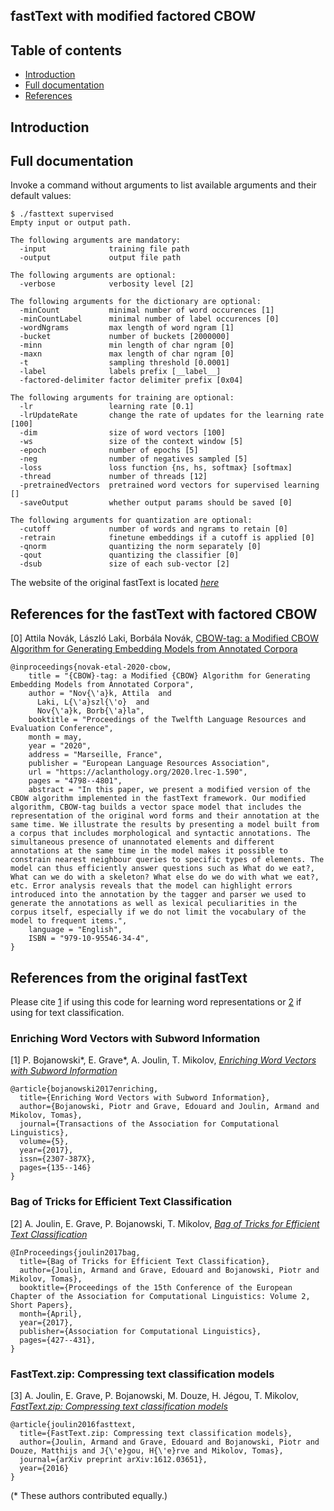 
## fastText with modified factored CBOW

## Table of contents

* [Introduction](#introduction)
* [Full documentation](#full-documentation)
* [References](#references)

## Introduction

## Full documentation

Invoke a command without arguments to list available arguments and their default values:

```
$ ./fasttext supervised
Empty input or output path.

The following arguments are mandatory:
  -input              training file path
  -output             output file path

The following arguments are optional:
  -verbose            verbosity level [2]

The following arguments for the dictionary are optional:
  -minCount           minimal number of word occurences [1]
  -minCountLabel      minimal number of label occurences [0]
  -wordNgrams         max length of word ngram [1]
  -bucket             number of buckets [2000000]
  -minn               min length of char ngram [0]
  -maxn               max length of char ngram [0]
  -t                  sampling threshold [0.0001]
  -label              labels prefix [__label__]
  -factored-delimiter factor delimiter prefix [0x04]

The following arguments for training are optional:
  -lr                 learning rate [0.1]
  -lrUpdateRate       change the rate of updates for the learning rate [100]
  -dim                size of word vectors [100]
  -ws                 size of the context window [5]
  -epoch              number of epochs [5]
  -neg                number of negatives sampled [5]
  -loss               loss function {ns, hs, softmax} [softmax]
  -thread             number of threads [12]
  -pretrainedVectors  pretrained word vectors for supervised learning []
  -saveOutput         whether output params should be saved [0]

The following arguments for quantization are optional:
  -cutoff             number of words and ngrams to retain [0]
  -retrain            finetune embeddings if a cutoff is applied [0]
  -qnorm              quantizing the norm separately [0]
  -qout               quantizing the classifier [0]
  -dsub               size of each sub-vector [2]
```

The website of the original fastText is located [*here*](https://github.com/facebookresearch/fastText)

## References for the fastText with factored CBOW
[0] Attila Novák, László Laki, Borbála Novák, [CBOW-tag: a Modified CBOW Algorithm for Generating Embedding Models from Annotated Corpora](https://aclanthology.org/2020.lrec-1.590/)
```
@inproceedings{novak-etal-2020-cbow,
    title = "{CBOW}-tag: a Modified {CBOW} Algorithm for Generating Embedding Models from Annotated Corpora",
    author = "Nov{\'a}k, Attila  and
      Laki, L{\'a}szl{\'o}  and
      Nov{\'a}k, Borb{\'a}la",
    booktitle = "Proceedings of the Twelfth Language Resources and Evaluation Conference",
    month = may,
    year = "2020",
    address = "Marseille, France",
    publisher = "European Language Resources Association",
    url = "https://aclanthology.org/2020.lrec-1.590",
    pages = "4798--4801",
    abstract = "In this paper, we present a modified version of the CBOW algorithm implemented in the fastText framework. Our modified algorithm, CBOW-tag builds a vector space model that includes the representation of the original word forms and their annotation at the same time. We illustrate the results by presenting a model built from a corpus that includes morphological and syntactic annotations. The simultaneous presence of unannotated elements and different annotations at the same time in the model makes it possible to constrain nearest neighbour queries to specific types of elements. The model can thus efficiently answer questions such as What do we eat?, What can we do with a skeleton? What else do we do with what we eat?, etc. Error analysis reveals that the model can highlight errors introduced into the annotation by the tagger and parser we used to generate the annotations as well as lexical peculiarities in the corpus itself, especially if we do not limit the vocabulary of the model to frequent items.",
    language = "English",
    ISBN = "979-10-95546-34-4",
}
```

## References from the original fastText

Please cite [1](#enriching-word-vectors-with-subword-information) if using this code for learning word representations or [2](#bag-of-tricks-for-efficient-text-classification) if using for text classification.

### Enriching Word Vectors with Subword Information

[1] P. Bojanowski\*, E. Grave\*, A. Joulin, T. Mikolov, [*Enriching Word Vectors with Subword Information*](https://arxiv.org/abs/1607.04606)

```
@article{bojanowski2017enriching,
  title={Enriching Word Vectors with Subword Information},
  author={Bojanowski, Piotr and Grave, Edouard and Joulin, Armand and Mikolov, Tomas},
  journal={Transactions of the Association for Computational Linguistics},
  volume={5},
  year={2017},
  issn={2307-387X},
  pages={135--146}
}
```

### Bag of Tricks for Efficient Text Classification

[2] A. Joulin, E. Grave, P. Bojanowski, T. Mikolov, [*Bag of Tricks for Efficient Text Classification*](https://arxiv.org/abs/1607.01759)

```
@InProceedings{joulin2017bag,
  title={Bag of Tricks for Efficient Text Classification},
  author={Joulin, Armand and Grave, Edouard and Bojanowski, Piotr and Mikolov, Tomas},
  booktitle={Proceedings of the 15th Conference of the European Chapter of the Association for Computational Linguistics: Volume 2, Short Papers},
  month={April},
  year={2017},
  publisher={Association for Computational Linguistics},
  pages={427--431},
}
```

### FastText.zip: Compressing text classification models

[3] A. Joulin, E. Grave, P. Bojanowski, M. Douze, H. Jégou, T. Mikolov, [*FastText.zip: Compressing text classification models*](https://arxiv.org/abs/1612.03651)

```
@article{joulin2016fasttext,
  title={FastText.zip: Compressing text classification models},
  author={Joulin, Armand and Grave, Edouard and Bojanowski, Piotr and Douze, Matthijs and J{\'e}gou, H{\'e}rve and Mikolov, Tomas},
  journal={arXiv preprint arXiv:1612.03651},
  year={2016}
}
```

(\* These authors contributed equally.)
